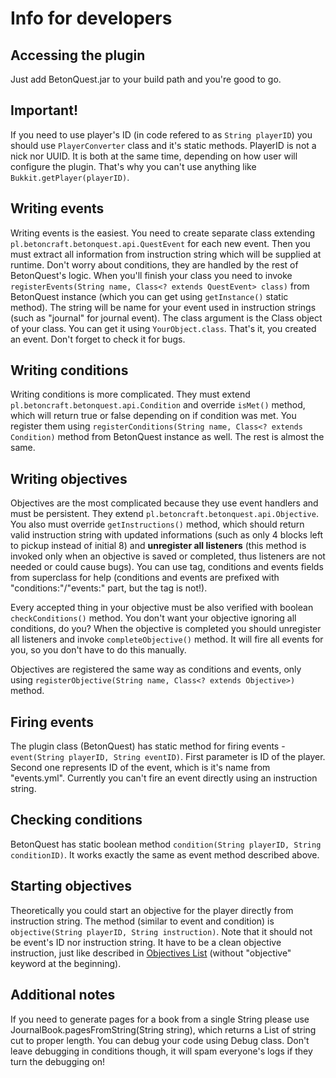 # Info for developers

## Accessing the plugin

Just add BetonQuest.jar to your build path and you're good to go.

## Important!

If you need to use player's ID (in code refered to as `String playerID`) you should use `PlayerConverter` class and it's static methods. PlayerID is not a nick nor UUID. It is both at the same time, depending on how user will configure the plugin. That's why you can't use anything like `Bukkit.getPlayer(playerID)`.

## Writing events

Writing events is the easiest. You need to create separate class extending `pl.betoncraft.betonquest.api.QuestEvent` for each new event. Then you must extract all information from instruction string which will be supplied at runtime. Don't worry about conditions, they are handled by the rest of BetonQuest's logic. When you'll finish your class you need to invoke `registerEvents(String name, Class<? extends QuestEvent> class)` from BetonQuest instance (which you can get using `getInstance()` static method). The string will be name for your event used in instruction strings (such as "journal" for journal event). The class argument is the Class object of your class. You can get it using `YourObject.class`. That's it, you created an event. Don't forget to check it for bugs.

## Writing conditions

Writing conditions is more complicated. They must extend `pl.betoncraft.betonquest.api.Condition` and override `isMet()` method, which will return true or false depending on if condition was met. You register them using `registerConditions(String name, Class<? extends Condition)` method from BetonQuest instance as well. The rest is almost the same.

## Writing objectives

Objectives are the most complicated because they use event handlers and must be persistent. They extend `pl.betoncraft.betonquest.api.Objective`. You also must override `getInstructions()` method, which should return valid instruction string with updated informations (such as only 4 blocks left to pickup instead of initial 8) and **unregister all listeners** (this method is invoked only when an objective is saved or completed, thus listeners are not needed or could cause bugs). You can use tag, conditions and events fields from superclass for help (conditions and events are prefixed with "conditions:"/"events:" part, but the tag is not!).

Every accepted thing in your objective must be also verified with boolean `checkConditions()` method. You don't want your objective ignoring all conditions, do you? When the objective is completed you should unregister all listeners and invoke `completeObjective()` method. It will fire all events for you, so you don't have to do this manually.

Objectives are registered the same way as conditions and events, only using `registerObjective(String name, Class<? extends Objective>)` method.

## Firing events

The plugin class (BetonQuest) has static method for firing events - `event(String playerID, String eventID)`. First parameter is ID of the player. Second one represents ID of the event, which is it's name from "events.yml". Currently you can't fire an event directly using an instruction string.

## Checking conditions

BetonQuest has static boolean method `condition(String playerID, String conditionID)`. It works exactly the same as event method described above.

## Starting objectives

Theoretically you could start an objective for the player directly from instruction string. The method (similar to event and condition) is `objective(String playerID, String instruction)`. Note that it should not be event's ID nor instruction string. It have to be a clean objective instruction, just like described in [Objectives List](https://github.com/Co0sh/BetonQuest/wiki/Objectives-List) (without "objective" keyword at the beginning).

## Additional notes

If you need to generate pages for a book from a single String please use JournalBook.pagesFromString(String string), which returns a List of string cut to proper length. You can debug your code using Debug class. Don't leave debugging in conditions though, it will spam everyone's logs if they turn the debugging on!
